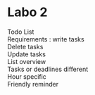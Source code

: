 
# Labo 2
Todo List  
Requirements : write tasks   
		Delete tasks  
		Update tasks  
		List overview  
		Tasks or deadlines different  
		Hour specific  
		Friendly reminder  
		
